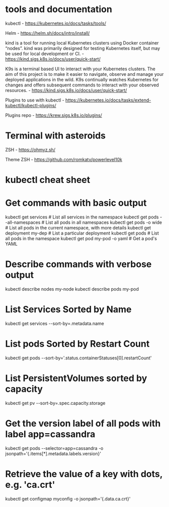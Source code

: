 # tools and documentation

kubectl - https://kubernetes.io/docs/tasks/tools/

Helm - https://helm.sh/docs/intro/install/

kind is a tool for running local Kubernetes clusters using Docker container “nodes”.
kind was primarily designed for testing Kubernetes itself, but may be used for local development or CI. - https://kind.sigs.k8s.io/docs/user/quick-start/ 

K9s is a terminal based UI to interact with your Kubernetes clusters. The aim of this project is to make it easier to navigate, observe and manage your deployed applications in the wild. K9s continually watches Kubernetes for changes and offers subsequent commands to interact with your observed resources. - https://kind.sigs.k8s.io/docs/user/quick-start/


Plugins to use with kubectl - https://kubernetes.io/docs/tasks/extend-kubectl/kubectl-plugins/

Plugins repo - https://krew.sigs.k8s.io/plugins/


# Terminal with asteroids 

ZSH - https://ohmyz.sh/

Theme ZSH - https://github.com/romkatv/powerlevel10k


# kubectl cheat sheet 

# Get commands with basic output
kubectl get services                          # List all services in the namespace
kubectl get pods --all-namespaces             # List all pods in all namespaces
kubectl get pods -o wide                      # List all pods in the current namespace, with more details
kubectl get deployment my-dep                 # List a particular deployment
kubectl get pods                              # List all pods in the namespace
kubectl get pod my-pod -o yaml                # Get a pod's YAML

# Describe commands with verbose output
kubectl describe nodes my-node
kubectl describe pods my-pod

# List Services Sorted by Name
kubectl get services --sort-by=.metadata.name

# List pods Sorted by Restart Count
kubectl get pods --sort-by='.status.containerStatuses[0].restartCount'

# List PersistentVolumes sorted by capacity
kubectl get pv --sort-by=.spec.capacity.storage

# Get the version label of all pods with label app=cassandra
kubectl get pods --selector=app=cassandra -o jsonpath='{.items[*].metadata.labels.version}'

# Retrieve the value of a key with dots, e.g. 'ca.crt'
kubectl get configmap myconfig -o jsonpath='{.data.ca\.crt}'
  
